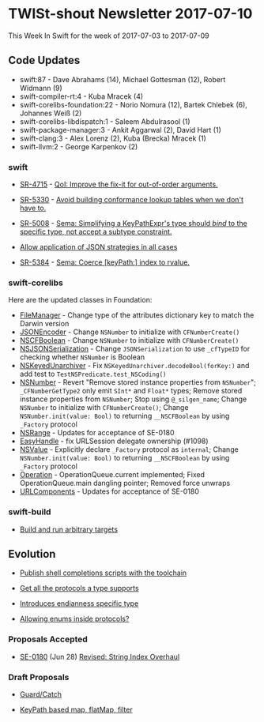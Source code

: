 # TWISt-shout Newsletter 2017-07-10
This Week In Swift for the week of 2017-07-03 to 2017-07-09

## Code Updates

* swift:87 - Dave Abrahams (14), Michael Gottesman (12), Robert Widmann (9)
* swift-compiler-rt:4 - Kuba Mracek (4)
* swift-corelibs-foundation:22 - Norio Nomura (12), Bartek Chlebek (6), Johannes Weiß (2)
* swift-corelibs-libdispatch:1 - Saleem Abdulrasool (1)
* swift-package-manager:3 - Ankit Aggarwal (2), David Hart (1)
* swift-clang:3 - Alex Lorenz (2), Kuba (Brecka) Mracek (1)
* swift-llvm:2 - George Karpenkov (2)

### swift

* [SR-4715](https://bugs.swift.org/browse/SR-4715) - [QoI: Improve the fix-it for out-of-order arguments.](https://github.com/apple/swift/commit/00833a234309103dba19d487567cf6fe5d510528)

* [SR-5330](https://bugs.swift.org/browse/SR-5330) - [Avoid building conformance lookup tables when we don't have to.](https://github.com/apple/swift/commit/88556eec944a181aa8c9b1fc642fbfd8d0df1f40)

* [SR-5008](https://bugs.swift.org/browse/SR-5008) - [Sema: Simplifying a KeyPathExpr's type should *bind* to the specific type, not accept a subtype constraint.](https://github.com/apple/swift/commit/2bb827340b5d733cca3a1c9992f82afb0a3f9db6)

* [Allow application of JSON strategies in all cases](https://github.com/apple/swift/commit/9f7506f002b44f19f57b324a6f00563c0e85fcd3)

* [SR-5384](https://bugs.swift.org/browse/SR-5384) - [Sema: Coerce [keyPath:] index to rvalue.](https://github.com/apple/swift/commit/a3c6dbc469a17fd8123e428d145292a9b47c6587)

  
### swift-corelibs

Here are the updated classes in Foundation:

* [FileManager](https://github.com/apple/swift-corelibs-foundation/commits/master/Foundation/FileManager.swift) - Change type of the attributes dictionary key to match the Darwin version
* [JSONEncoder](https://github.com/apple/swift-corelibs-foundation/commits/master/Foundation/JSONEncoder.swift) - Change `NSNumber` to initialize with `CFNumberCreate()`
* [NSCFBoolean](https://github.com/apple/swift-corelibs-foundation/commits/master/Foundation/NSCFBoolean.swift) - Change `NSNumber` to initialize with `CFNumberCreate()`
* [NSJSONSerialization](https://github.com/apple/swift-corelibs-foundation/commits/master/Foundation/NSJSONSerialization.swift) - Change `JSONSerialization` to use `_cfTypeID` for checking whether `NSNumber` is Boolean
* [NSKeyedUnarchiver](https://github.com/apple/swift-corelibs-foundation/commits/master/Foundation/NSKeyedUnarchiver.swift) - Fix `NSKeyedUnarchiver.decodeBool(forKey:)` and add test to `TestNSPredicate.test_NSCoding()`
* [NSNumber](https://github.com/apple/swift-corelibs-foundation/commits/master/Foundation/NSNumber.swift) - Revert "Remove stored instance properties from `NSNumber`"; `_CFNumberGetType2` only emit `SInt*` and `Float*` types; Remove stored instance properties from `NSNumber`; Stop using `@_silgen_name`; Change `NSNumber` to initialize with `CFNumberCreate()`; Change `NSNumber.init(value: Bool)` to returning `__NSCFBoolean` by using `_Factory` protocol
* [NSRange](https://github.com/apple/swift-corelibs-foundation/commits/master/Foundation/NSRange.swift) - Updates for acceptance of SE-0180
* [EasyHandle](https://github.com/apple/swift-corelibs-foundation/commits/master/Foundation/NSURLSession/http/EasyHandle.swift) - fix URLSession delegate ownership (#1098)
* [NSValue](https://github.com/apple/swift-corelibs-foundation/commits/master/Foundation/NSValue.swift) - Explicitly declare `_Factory` protocol as `internal`; Change `NSNumber.init(value: Bool)` to returning `__NSCFBoolean` by using `_Factory` protocol
* [Operation](https://github.com/apple/swift-corelibs-foundation/commits/master/Foundation/Operation.swift) - OperationQueue.current implemented; Fixed OperationQueue.main dangling pointer; Removed force unwraps
* [URLComponents](https://github.com/apple/swift-corelibs-foundation/commits/master/Foundation/URLComponents.swift) - Updates for acceptance of SE-0180


### swift-build

* [Build and run arbitrary targets](https://lists.swift.org/pipermail/swift-build-dev/Week-of-Mon-20170703/001034.html)

## Evolution

* [Publish shell completions scripts with the	toolchain](https://lists.swift.org/pipermail/swift-evolution/Week-of-Mon-20170703/037887.html)

* [Get all the protocols a type supports](https://lists.swift.org/pipermail/swift-evolution/Week-of-Mon-20170703/037891.html)

* [Introduces endianness specific type](https://lists.swift.org/pipermail/swift-evolution/Week-of-Mon-20170703/037916.html)

* [Allowing enums inside protocols?](https://lists.swift.org/pipermail/swift-evolution/Week-of-Mon-20170703/037935.html)

### Proposals Accepted

* [SE-0180](https://github.com/apple/swift-evolution/blob/master/proposals/0180-string-index-overhaul.md) (Jun 28) [Revised: String Index Overhaul](https://lists.swift.org/pipermail/swift-evolution-announce/2017-July/000388.html)
  
### Draft Proposals

* [Guard/Catch](https://lists.swift.org/pipermail/swift-evolution/Week-of-Mon-20170703/037896.html)

* [KeyPath based map, flatMap, filter](https://lists.swift.org/pipermail/swift-evolution/Week-of-Mon-20170703/037895.html)
